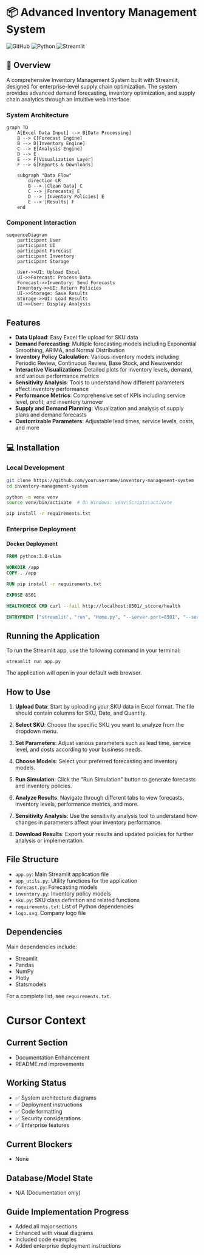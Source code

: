 # 📦 Advanced Inventory Management System

![GitHub](https://img.shields.io/github/license/yourusername/inventory-management-system)
![Python](https://img.shields.io/badge/python-3.8%2B-blue)
![Streamlit](https://img.shields.io/badge/streamlit-1.24%2B-red)

## 🎯 Overview

A comprehensive Inventory Management System built with Streamlit, designed for enterprise-level supply chain optimization. The system provides advanced demand forecasting, inventory optimization, and supply chain analytics through an intuitive web interface.

### System Architecture

```mermaid
graph TD
    A[Excel Data Input] --> B[Data Processing]
    B --> C[Forecast Engine]
    B --> D[Inventory Engine]
    C --> E[Analysis Engine]
    D --> E
    E --> F[Visualization Layer]
    F --> G[Reports & Downloads]
    
    subgraph "Data Flow"
        direction LR
        B --> |Clean Data| C
        C --> |Forecasts| E
        D --> |Inventory Policies| E
        E --> |Results| F
    end
```

### Component Interaction
```mermaid
sequenceDiagram
    participant User
    participant UI
    participant Forecast
    participant Inventory
    participant Storage
    
    User->>UI: Upload Excel
    UI->>Forecast: Process Data
    Forecast->>Inventory: Send Forecasts
    Inventory->>UI: Return Policies
    UI->>Storage: Save Results
    Storage->>UI: Load Results
    UI->>User: Display Analysis
```

## Features

- **Data Upload**: Easy Excel file upload for SKU data
- **Demand Forecasting**: Multiple forecasting models including Exponential Smoothing, ARIMA, and Normal Distribution
- **Inventory Policy Calculation**: Various inventory models including Periodic Review, Continuous Review, Base Stock, and Newsvendor
- **Interactive Visualizations**: Detailed plots for inventory levels, demand, and various performance metrics
- **Sensitivity Analysis**: Tools to understand how different parameters affect inventory performance
- **Performance Metrics**: Comprehensive set of KPIs including service level, profit, and inventory turnover
- **Supply and Demand Planning**: Visualization and analysis of supply plans and demand forecasts
- **Customizable Parameters**: Adjustable lead times, service levels, costs, and more

## 💻 Installation

### Local Development

  ```bash
  git clone https://github.com/yourusername/inventory-management-system
  cd inventory-management-system
  ```

  ```bash
  python -m venv venv
  source venv/bin/activate  # On Windows: venv\Scripts\activate
  ```

  ```bash
  pip install -r requirements.txt
  ```

### Enterprise Deployment

#### Docker Deployment
  ```dockerfile
  FROM python:3.8-slim

  WORKDIR /app
  COPY . /app

  RUN pip install -r requirements.txt

  EXPOSE 8501

  HEALTHCHECK CMD curl --fail http://localhost:8501/_stcore/health

  ENTRYPOINT ["streamlit", "run", "Home.py", "--server.port=8501", "--server.address=0.0.0.0"]
  ```

## Running the Application

To run the Streamlit app, use the following command in your terminal:

```
streamlit run app.py
```

The application will open in your default web browser.

## How to Use

1. **Upload Data**: Start by uploading your SKU data in Excel format. The file should contain columns for SKU, Date, and Quantity.

2. **Select SKU**: Choose the specific SKU you want to analyze from the dropdown menu.

3. **Set Parameters**: Adjust various parameters such as lead time, service level, and costs according to your business needs.

4. **Choose Models**: Select your preferred forecasting and inventory models.

5. **Run Simulation**: Click the "Run Simulation" button to generate forecasts and inventory policies.

6. **Analyze Results**: Navigate through different tabs to view forecasts, inventory levels, performance metrics, and more.

7. **Sensitivity Analysis**: Use the sensitivity analysis tool to understand how changes in parameters affect your inventory performance.

8. **Download Results**: Export your results and updated policies for further analysis or implementation.

## File Structure

- `app.py`: Main Streamlit application file
- `app_utils.py`: Utility functions for the application
- `forecast.py`: Forecasting models
- `inventory.py`: Inventory policy models
- `sku.py`: SKU class definition and related functions
- `requirements.txt`: List of Python dependencies
- `logo.svg`: Company logo file

## Dependencies

Main dependencies include:
- Streamlit
- Pandas
- NumPy
- Plotly
- Statsmodels

For a complete list, see `requirements.txt`.

# Cursor Context

## Current Section
- Documentation Enhancement
- README.md improvements

## Working Status
- ✅ System architecture diagrams
- ✅ Deployment instructions
- ✅ Code formatting
- ✅ Security considerations
- ✅ Enterprise features

## Current Blockers
- None

## Database/Model State
- N/A (Documentation only)

## Guide Implementation Progress
- Added all major sections
- Enhanced with visual diagrams
- Included code examples
- Added enterprise deployment instructions
